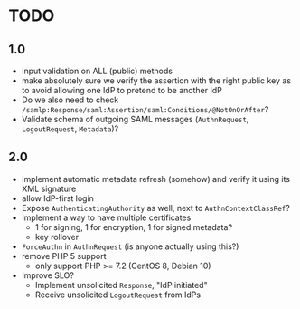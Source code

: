 # TODO
 
## 1.0

- input validation on ALL (public) methods
- make absolutely sure we verify the assertion with the right public key as to
  avoid allowing one IdP to pretend to be another IdP
- Do we also need to check `/samlp:Response/saml:Assertion/saml:Conditions/@NotOnOrAfter`?
- Validate schema of outgoing SAML messages (`AuthnRequest`, `LogoutRequest`, `Metadata`)?

## 2.0

- implement automatic metadata refresh (somehow) and verify it using its XML
  signature
- allow IdP-first login
- Expose `AuthenticatingAuthority` as well, next to `AuthnContextClassRef`?
- Implement a way to have multiple certificates
  - 1 for signing, 1 for encryption, 1 for signed metadata?
  - key rollover
- `ForceAuthn` in `AuthnRequest` (is anyone actually using this?)
- remove PHP 5 support
  - only support PHP >= 7.2 (CentOS 8, Debian 10)
- Improve SLO?
  - Implement unsolicited `Response`, "IdP initiated"
  - Receive unsolicited `LogoutRequest` from IdPs
